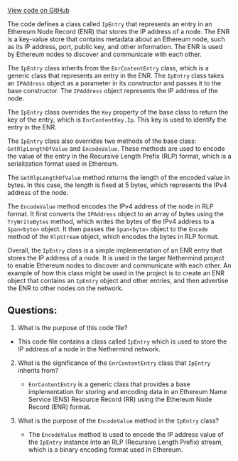 [View code on GitHub](https://github.com/NethermindEth/nethermind/src/Nethermind/Nethermind.Network.Enr/IpEntry.cs)

The code defines a class called `IpEntry` that represents an entry in an Ethereum Node Record (ENR) that stores the IP address of a node. The ENR is a key-value store that contains metadata about an Ethereum node, such as its IP address, port, public key, and other information. The ENR is used by Ethereum nodes to discover and communicate with each other.

The `IpEntry` class inherits from the `EnrContentEntry` class, which is a generic class that represents an entry in the ENR. The `IpEntry` class takes an `IPAddress` object as a parameter in its constructor and passes it to the base constructor. The `IPAddress` object represents the IP address of the node.

The `IpEntry` class overrides the `Key` property of the base class to return the key of the entry, which is `EnrContentKey.Ip`. This key is used to identify the entry in the ENR.

The `IpEntry` class also overrides two methods of the base class: `GetRlpLengthOfValue` and `EncodeValue`. These methods are used to encode the value of the entry in the Recursive Length Prefix (RLP) format, which is a serialization format used in Ethereum.

The `GetRlpLengthOfValue` method returns the length of the encoded value in bytes. In this case, the length is fixed at 5 bytes, which represents the IPv4 address of the node.

The `EncodeValue` method encodes the IPv4 address of the node in RLP format. It first converts the `IPAddress` object to an array of bytes using the `TryWriteBytes` method, which writes the bytes of the IPv4 address to a `Span<byte>` object. It then passes the `Span<byte>` object to the `Encode` method of the `RlpStream` object, which encodes the bytes in RLP format.

Overall, the `IpEntry` class is a simple implementation of an ENR entry that stores the IP address of a node. It is used in the larger Nethermind project to enable Ethereum nodes to discover and communicate with each other. An example of how this class might be used in the project is to create an ENR object that contains an `IpEntry` object and other entries, and then advertise the ENR to other nodes on the network.
## Questions: 
 1. What is the purpose of this code file?
   - This code file contains a class called `IpEntry` which is used to store the IP address of a node in the Nethermind network.

2. What is the significance of the `EnrContentEntry` class that `IpEntry` inherits from?
   - `EnrContentEntry` is a generic class that provides a base implementation for storing and encoding data in an Ethereum Name Service (ENS) Resource Record (RR) using the Ethereum Node Record (ENR) format.

3. What is the purpose of the `EncodeValue` method in the `IpEntry` class?
   - The `EncodeValue` method is used to encode the IP address value of the `IpEntry` instance into an RLP (Recursive Length Prefix) stream, which is a binary encoding format used in Ethereum.
